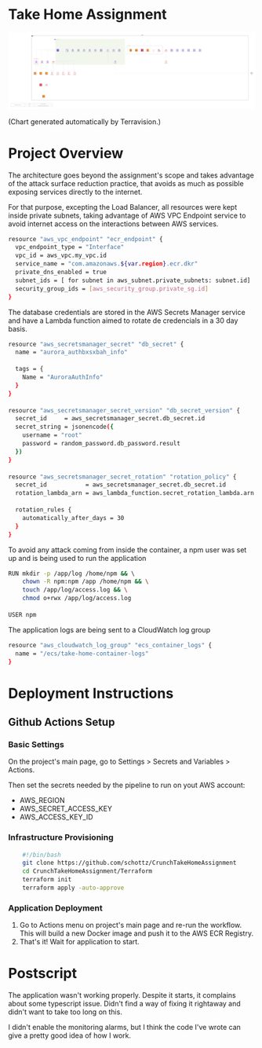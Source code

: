 # Take Home Assignment

![](https://github.com/schottz/CrunchTakeHomeAssignment/blob/main/architecture.dot.png)


(Chart generated automatically by Terravision.)

# Project Overview
The architecture goes beyond the assignment's scope and takes advantage of the attack surface reduction practice, that avoids as much as possible exposing services directly to the internet.

For that purpose, excepting the Load Balancer, all resources were kept inside private subnets, taking advantage of AWS VPC Endpoint service to avoid internet access on the interactions between AWS services.

```bash
resource "aws_vpc_endpoint" "ecr_endpoint" {
  vpc_endpoint_type = "Interface"
  vpc_id = aws_vpc.my_vpc.id
  service_name = "com.amazonaws.${var.region}.ecr.dkr"
  private_dns_enabled = true
  subnet_ids = [ for subnet in aws_subnet.private_subnets: subnet.id]
  security_group_ids = [aws_security_group.private_sg.id]
}
```

The database credentials are stored in the AWS Secrets Manager service and have a Lambda function aimed to rotate de credencials in a 30 day basis.

```bash
resource "aws_secretsmanager_secret" "db_secret" {
  name = "aurora_authbxsxbah_info"

  tags = {
    Name = "AuroraAuthInfo"
  }
}

resource "aws_secretsmanager_secret_version" "db_secret_version" {
  secret_id     = aws_secretsmanager_secret.db_secret.id
  secret_string = jsonencode({
    username = "root"
    password = random_password.db_password.result
  })
}

resource "aws_secretsmanager_secret_rotation" "rotation_policy" {
  secret_id           = aws_secretsmanager_secret.db_secret.id
  rotation_lambda_arn = aws_lambda_function.secret_rotation_lambda.arn

  rotation_rules {
    automatically_after_days = 30
  }
}
```

To avoid any attack coming from inside the container, a npm user was set up and is being used to run the application

```bash
RUN mkdir -p /app/log /home/npm && \ 
    chown -R npm:npm /app /home/npm && \
    touch /app/log/access.log && \
    chmod o+rwx /app/log/access.log
    
USER npm 
```

The application logs are being sent to a CloudWatch log group

```bash
resource "aws_cloudwatch_log_group" "ecs_container_logs" {
  name = "/ecs/take-home-container-logs"
}
```
# Deployment Instructions

## Github Actions Setup
### Basic Settings
On the project's main page, go to Settings > Secrets and Variables > Actions.

Then set the secrets needed by the pipeline to run on yout AWS account:
- AWS_REGION
- AWS_SECRET_ACCESS_KEY 
- AWS_ACCESS_KEY_ID 

### Infrastructure Provisioning
```bash
	#!/bin/bash
	git clone https://github.com/schottz/CrunchTakeHomeAssignment
	cd CrunchTakeHomeAssignment/Terraform
	terraform init
	terraform apply -auto-approve
```

### Application Deployment
1. Go to Actions menu on project's main page and re-run the workflow. This will build a new Docker image and push it to the AWS ECR Registry.
2. That's it! Wait for application to start.

# Postscript

The application wasn't working properly. Despite it starts, it complains about some typescript issue. Didn't find a way of fixing it rightaway and didn't want to take too long on this.

I didn't enable the monitoring alarms, but I think the code I've wrote can give a pretty good idea of how I work.
